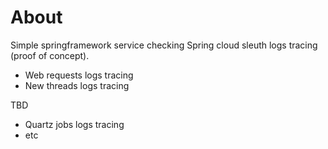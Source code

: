 # About

Simple springframework service checking Spring cloud sleuth logs tracing (proof of concept).

* Web requests logs tracing
* New threads logs tracing  

TBD
* Quartz jobs logs tracing
* etc
